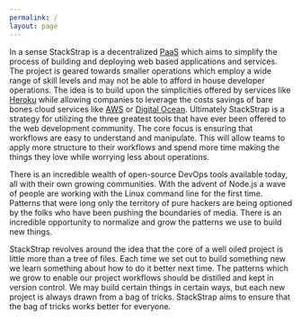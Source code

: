 ```yaml
---
permalink: /
layout: page
---
```


In a sense StackStrap is a decentralized [PaaS] which aims to simplify the
process of building and deploying web based applications and services. The
project is geared towards smaller operations which employ a wide range of skill
levels and may not be able to afford in house developer operations. The idea is
to build upon the simplicities offered by services like [Heroku] while allowing
companies to leverage the costs savings of bare bones cloud services like [AWS]
or [Digital Ocean]. Ultimately StackStrap is a strategy for utilizing the three
greatest tools that have ever been offered to the web development community. The
core focus is ensuring that workflows are easy to understand and manipulate.
This will allow teams to apply more structure to their workflows and spend more
time making the things they love while worrying less about operations.

There is an incredible wealth of open-source DevOps tools available today, all
with their own growing communities. With the advent of Node.js a wave of
people are working with the Linux command line for the first time. Patterns
that were long only the territory of pure hackers are being optioned by the
folks who have been pushing the boundaries of media. There is an incredible
opportunity to normalize and grow the patterns we use to build new things.

StackStrap revolves around the idea that the core of a well oiled project is
little more than a tree of files. Each time we set out to build something new
we learn something about how to do it better next time. The patterns which we
grow to enable our project workflows should be distilled and kept in version
control. We may build certain things in certain ways, but each new project is
always drawn from a bag of tricks.  StackStrap aims to ensure that the bag of
tricks works better for everyone.

[PaaS]: http://en.wikipedia.org/wiki/Platform_as_a_service
[Heroku]: https://www.heroku.com/
[AWS]: http://aws.amazon.com/
[Digital Ocean]: https://www.digitalocean.com/
